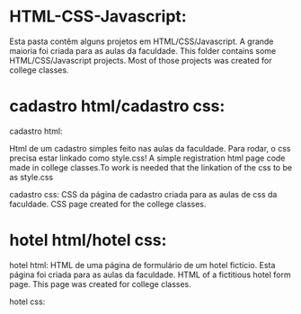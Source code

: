 # HTML-CSS-Javascript:

Esta pasta contêm alguns projetos em HTML/CSS/Javascript. A grande maioria foi criada para as aulas da faculdade.
This folder contains some HTML/CSS/Javascript projects. Most of those projects was created for college classes.

# cadastro html/cadastro css:

cadastro html:

Html de um cadastro simples feito nas aulas da faculdade. Para rodar, o css precisa estar linkado como style.css!
A simple registration html page code made in college classes.To work   is needed that the linkation of the css to be as style.css

cadastro css:
CSS da página de cadastro criada para as aulas de css da faculdade.
CSS page created for the college classes.

# hotel html/hotel css:

hotel html:
HTML de uma página de formulário de um hotel fictício. Esta página foi criada para as aulas da faculdade.
HTML of a fictitious hotel form page. This page was created for college classes.

hotel css:

